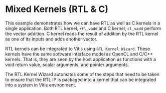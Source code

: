 Mixed Kernels (RTL & C)
========================

This example demonstrates how we can have RTL as well as C kernels in a single application. Both RTL kernel, `rtl_vadd` and C kernel, `cl_vadd` perform the vector addition. C kernel reads the result of addition by the RTL kernel as one of its inputs and adds another vector.

RTL kernels can be integrated to Vitis using `RTL Kernel Wizard`. These kernels have the same software interface model as OpenCL and C/C++ kernels. That is, they are seen by the host application as functions with a void return value, scalar arguments, and pointer arguments.

The RTL Kernel Wizard automates some of the steps that need to be taken to ensure that the RTL IP is packaged into a kernel that can be integrated into a system in Vitis environment.
